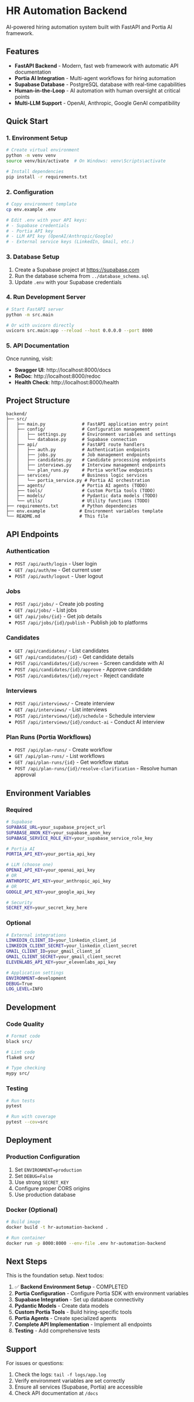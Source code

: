 # HR Automation Backend

AI-powered hiring automation system built with FastAPI and Portia AI framework.

## Features

- **FastAPI Backend** - Modern, fast web framework with automatic API documentation
- **Portia AI Integration** - Multi-agent workflows for hiring automation
- **Supabase Database** - PostgreSQL database with real-time capabilities
- **Human-in-the-Loop** - AI automation with human oversight at critical points
- **Multi-LLM Support** - OpenAI, Anthropic, Google GenAI compatibility

## Quick Start

### 1. Environment Setup

```bash
# Create virtual environment
python -m venv venv
source venv/bin/activate  # On Windows: venv\Scripts\activate

# Install dependencies
pip install -r requirements.txt
```

### 2. Configuration

```bash
# Copy environment template
cp env.example .env

# Edit .env with your API keys:
# - Supabase credentials
# - Portia API key
# - LLM API key (OpenAI/Anthropic/Google)
# - External service keys (LinkedIn, Gmail, etc.)
```

### 3. Database Setup

1. Create a Supabase project at https://supabase.com
2. Run the database schema from `../database_schema.sql`
3. Update `.env` with your Supabase credentials

### 4. Run Development Server

```bash
# Start FastAPI server
python -m src.main

# Or with uvicorn directly
uvicorn src.main:app --reload --host 0.0.0.0 --port 8000
```

### 5. API Documentation

Once running, visit:
- **Swagger UI**: http://localhost:8000/docs
- **ReDoc**: http://localhost:8000/redoc
- **Health Check**: http://localhost:8000/health

## Project Structure

```
backend/
├── src/
│   ├── main.py              # FastAPI application entry point
│   ├── config/              # Configuration management
│   │   ├── settings.py      # Environment variables and settings
│   │   └── database.py      # Supabase connection
│   ├── api/                 # FastAPI route handlers
│   │   ├── auth.py          # Authentication endpoints
│   │   ├── jobs.py          # Job management endpoints
│   │   ├── candidates.py    # Candidate processing endpoints
│   │   ├── interviews.py    # Interview management endpoints
│   │   └── plan_runs.py     # Portia workflow endpoints
│   ├── services/            # Business logic services
│   │   └── portia_service.py # Portia AI orchestration
│   ├── agents/              # Portia AI agents (TODO)
│   ├── tools/               # Custom Portia tools (TODO)
│   ├── models/              # Pydantic data models (TODO)
│   └── utils/               # Utility functions (TODO)
├── requirements.txt         # Python dependencies
├── env.example             # Environment variables template
└── README.md               # This file
```

## API Endpoints

### Authentication
- `POST /api/auth/login` - User login
- `GET /api/auth/me` - Get current user
- `POST /api/auth/logout` - User logout

### Jobs
- `POST /api/jobs/` - Create job posting
- `GET /api/jobs/` - List jobs
- `GET /api/jobs/{id}` - Get job details
- `POST /api/jobs/{id}/publish` - Publish job to platforms

### Candidates
- `GET /api/candidates/` - List candidates
- `GET /api/candidates/{id}` - Get candidate details
- `POST /api/candidates/{id}/screen` - Screen candidate with AI
- `POST /api/candidates/{id}/approve` - Approve candidate
- `POST /api/candidates/{id}/reject` - Reject candidate

### Interviews
- `POST /api/interviews/` - Create interview
- `GET /api/interviews/` - List interviews
- `POST /api/interviews/{id}/schedule` - Schedule interview
- `POST /api/interviews/{id}/conduct-ai` - Conduct AI interview

### Plan Runs (Portia Workflows)
- `POST /api/plan-runs/` - Create workflow
- `GET /api/plan-runs/` - List workflows
- `GET /api/plan-runs/{id}` - Get workflow status
- `POST /api/plan-runs/{id}/resolve-clarification` - Resolve human approval

## Environment Variables

### Required
```bash
# Supabase
SUPABASE_URL=your_supabase_project_url
SUPABASE_ANON_KEY=your_supabase_anon_key
SUPABASE_SERVICE_ROLE_KEY=your_supabase_service_role_key

# Portia AI
PORTIA_API_KEY=your_portia_api_key

# LLM (choose one)
OPENAI_API_KEY=your_openai_api_key
# OR
ANTHROPIC_API_KEY=your_anthropic_api_key
# OR  
GOOGLE_API_KEY=your_google_api_key

# Security
SECRET_KEY=your_secret_key_here
```

### Optional
```bash
# External integrations
LINKEDIN_CLIENT_ID=your_linkedin_client_id
LINKEDIN_CLIENT_SECRET=your_linkedin_client_secret
GMAIL_CLIENT_ID=your_gmail_client_id
GMAIL_CLIENT_SECRET=your_gmail_client_secret
ELEVENLABS_API_KEY=your_elevenlabs_api_key

# Application settings
ENVIRONMENT=development
DEBUG=True
LOG_LEVEL=INFO
```

## Development

### Code Quality
```bash
# Format code
black src/

# Lint code  
flake8 src/

# Type checking
mypy src/
```

### Testing
```bash
# Run tests
pytest

# Run with coverage
pytest --cov=src
```

## Deployment

### Production Configuration
1. Set `ENVIRONMENT=production`
2. Set `DEBUG=False`
3. Use strong `SECRET_KEY`
4. Configure proper CORS origins
5. Use production database

### Docker (Optional)
```bash
# Build image
docker build -t hr-automation-backend .

# Run container
docker run -p 8000:8000 --env-file .env hr-automation-backend
```

## Next Steps

This is the foundation setup. Next todos:
1. ✅ **Backend Environment Setup** - COMPLETED
2. **Portia Configuration** - Configure Portia SDK with environment variables
3. **Supabase Integration** - Set up database connectivity  
4. **Pydantic Models** - Create data models
5. **Custom Portia Tools** - Build hiring-specific tools
6. **Portia Agents** - Create specialized agents
7. **Complete API Implementation** - Implement all endpoints
8. **Testing** - Add comprehensive tests

## Support

For issues or questions:
1. Check the logs: `tail -f logs/app.log`
2. Verify environment variables are set correctly
3. Ensure all services (Supabase, Portia) are accessible
4. Check API documentation at `/docs`
